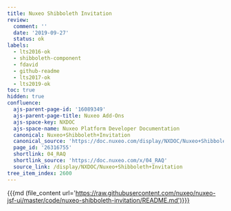 ```yaml
---
title: Nuxeo Shibboleth Invitation
review:
  comment: ''
  date: '2019-09-27'
  status: ok
labels:
  - lts2016-ok
  - shibboleth-component
  - fdavid
  - github-readme
  - lts2017-ok
  - lts2019-ok
toc: true
hidden: true
confluence:
  ajs-parent-page-id: '16089349'
  ajs-parent-page-title: Nuxeo Add-Ons
  ajs-space-key: NXDOC
  ajs-space-name: Nuxeo Platform Developer Documentation
  canonical: Nuxeo+Shibboleth+Invitation
  canonical_source: 'https://doc.nuxeo.com/display/NXDOC/Nuxeo+Shibboleth+Invitation'
  page_id: '26316755'
  shortlink: 04_RAQ
  shortlink_source: 'https://doc.nuxeo.com/x/04_RAQ'
  source_link: /display/NXDOC/Nuxeo+Shibboleth+Invitation
tree_item_index: 2600
---
```


{{{md (file_content url='https://raw.githubusercontent.com/nuxeo/nuxeo-jsf-ui/master/code/nuxeo-shibboleth-invitation/README.md')}}}

